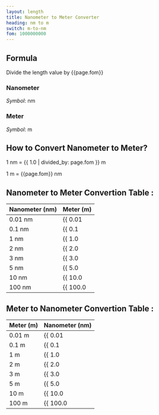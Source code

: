 ```yaml
---
layout: length
title: Nanometer to Meter Converter
heading: nm to m
switch: m-to-nm
fom: 1000000000
---
```


## Formula
Divide the length value by {{page.fom}}

### Nanometer
*Symbol*: nm

### Meter
*Symbol*: m

## How to Convert Nanometer to Meter?
1 nm = {{ 1.0 | divided_by: page.fom }} m

1 m = {{page.fom}} nm

## Nanometer to Meter Convertion Table :

| Nanometer (nm) | Meter (m) |
| ---- | ---- |
| 0.01 nm | {{ 0.01 | divided_by: page.fom | round: 12 }} m |
| 0.1 nm | {{ 0.1 | divided_by: page.fom | round: 12 }} m |
| 1 nm | {{ 1.0 | divided_by: page.fom | round: 12 }} m |
| 2 nm | {{ 2.0 | divided_by: page.fom | round: 12 }} m |
| 3 nm | {{ 3.0 | divided_by: page.fom | round: 12 }} m |
| 5 nm | {{ 5.0 | divided_by: page.fom | round: 12 }} m |
| 10 nm | {{ 10.0 | divided_by: page.fom | round: 12 }} m |
| 100 nm | {{ 100.0 | divided_by: page.fom | round: 12 }} m |

## Meter to Nanometer Convertion Table :

| Meter (m) | Nanometer (nm) |
| ---- | ---- |
| 0.01 m | {{ 0.01 | times: page.fom | round: 12 }} nm |
| 0.1 m | {{ 0.1 | times: page.fom | round: 12 }} nm |
| 1 m | {{ 1.0 | times: page.fom | round: 12 }} nm |
| 2 m | {{ 2.0 | times: page.fom | round: 12 }} nm |
| 3 m | {{ 3.0 | times: page.fom | round: 12 }} nm |
| 5 m | {{ 5.0 | times: page.fom | round: 12 }} nm |
| 10 m | {{ 10.0 | times: page.fom | round: 12 }} nm |
| 100 m | {{ 100.0 | times: page.fom | round: 12 }} nm |

<script>
selectInput[0].selected = true
selectOutput[7].selected = true
</script>
